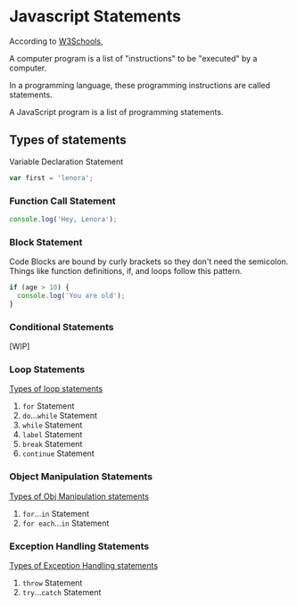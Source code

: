 # Javascript Statements

According to [W3Schools](https://www.w3schools.com/js/js_statements.asp),

A computer program is a list of "instructions" to be "executed" by a computer.

In a programming language, these programming instructions are called statements.

A JavaScript program is a list of programming statements.

## Types of statements

Variable Declaration Statement

```JavaScript
var first = 'lenora';
```

### Function Call Statement

```JavaScript 
console.log('Hey, Lenora');
```
### Block Statement

Code Blocks are bound by curly brackets so they don't need the semicolon. Things like function definitions, if, and loops follow this pattern.

```JavaScript
if (age > 10) {
  console.log('You are old');
}
```

### Conditional Statements

[WIP]

### Loop Statements

<ins>Types of loop statements</ins>

1. `for` Statement
2. `do`...`while` Statement
3. `while` Statement
4. `label` Statement
5. `break` Statement
6. `continue` Statement




### Object Manipulation Statements

<ins>Types of Obj Manipulation statements</ins>
1. `for`…`in` Statement
2. `for each`…`in` Statement

### Exception Handling Statements

<ins>Types of Exception Handling statements</ins>
1. `throw` Statement
2. `try`…`catch` Statement


